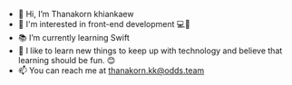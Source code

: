- 👋 Hi, I’m Thanakorn khiankaew
- 👀 I'm interested in front-end development 💻📱
- 📚 I’m currently learning Swift 
- 🌱 I like to learn new things to keep up with technology and believe that learning should be fun. 😊
- 📫 You can reach me at thanakorn.kk@odds.team

<!---
gf-tnk/gf-tnk is a ✨ special ✨ repository because its `README.md` (this file) appears on your GitHub profile.
You can click the Preview link to take a look at your changes.
--->
